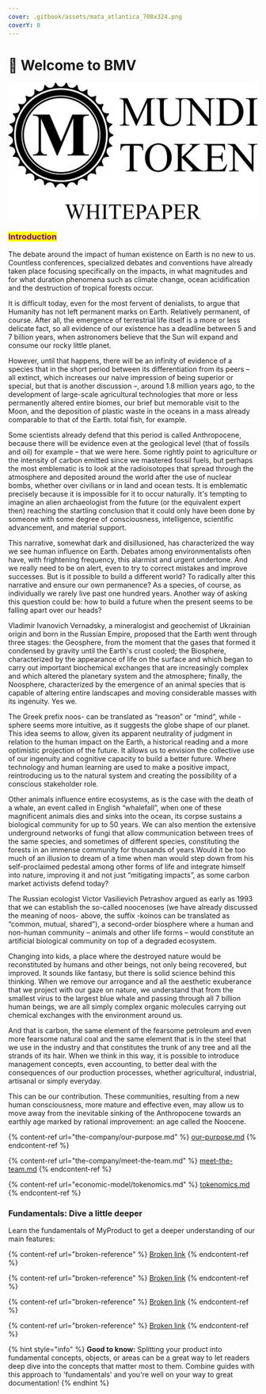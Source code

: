 ```yaml
---
cover: .gitbook/assets/mata_atlantica_708x324.png
coverY: 0
---
```


# 🍃 Welcome to BMV

![](<.gitbook/assets/0 (2)>)

### <mark style="color:purple;">Introduction</mark>

The debate around the impact of human existence on Earth is no new to us. Countless conferences, specialized debates and conventions have already taken place focusing specifically on the impacts, in what magnitudes and for what duration phenomena such as climate change, ocean acidification and the destruction of tropical forests occur.

It is difficult today, even for the most fervent of denialists, to argue that Humanity has not left permanent marks on Earth. Relatively permanent, of course. After all, the emergence of terrestrial life itself is a more or less delicate fact, so all evidence of our existence has a deadline between 5 and 7 billion years, when astronomers believe that the Sun will expand and consume our rocky little planet.

However, until that happens, there will be an infinity of evidence of a species that in the short period between its differentiation from its peers – all extinct, which increases our naive impression of being superior or special, but that is another discussion –, around 1.8 million years ago, to the development of large-scale agricultural technologies that more or less permanently altered entire biomes, our brief but memorable visit to the Moon, and the deposition of plastic waste in the oceans in a mass already comparable to that of the Earth. total fish, for example.

Some scientists already defend that this period is called Anthropocene, because there will be evidence even at the geological level (that of fossils and oil) for example – that we were here. Some rightly point to agriculture or the intensity of carbon emitted since we mastered fossil fuels, but perhaps the most emblematic is to look at the radioisotopes that spread through the atmosphere and deposited around the world after the use of nuclear bombs, whether over civilians or in land and ocean tests. It is emblematic precisely because it is impossible for it to occur naturally. It's tempting to imagine an alien archaeologist from the future (or the equivalent expert then) reaching the startling conclusion that it could only have been done by someone with some degree of consciousness, intelligence, scientific advancement, and material support.

This narrative, somewhat dark and disillusioned, has characterized the way we see human influence on Earth. Debates among environmentalists often have, with frightening frequency, this alarmist and urgent undertone. And we really need to be on alert, even to try to correct mistakes and improve successes. But is it possible to build a different world? To radically alter this narrative and ensure our own permanence? As a species, of course, as individually we rarely live past one hundred years. Another way of asking this question could be: how to build a future when the present seems to be falling apart over our heads?

Vladimir Ivanovich Vernadsky, a mineralogist and geochemist of Ukrainian origin and born in the Russian Empire, proposed that the Earth went through three stages: the Geosphere, from the moment that the gases that formed it condensed by gravity until the Earth's crust cooled; the Biosphere, characterized by the appearance of life on the surface and which began to carry out important biochemical exchanges that are increasingly complex and which altered the planetary system and the atmosphere; finally, the Noosphere, characterized by the emergence of an animal species that is capable of altering entire landscapes and moving considerable masses with its ingenuity. Yes we.

The Greek prefix noos- can be translated as “reason” or “mind”, while -sphere seems more intuitive, as it suggests the globe shape of our planet. This idea seems to allow, given its apparent neutrality of judgment in relation to the human impact on the Earth, a historical reading and a more optimistic projection of the future. It allows us to envision the collective use of our ingenuity and cognitive capacity to build a better future. Where technology and human learning are used to make a positive impact, reintroducing us to the natural system and creating the possibility of a conscious stakeholder role.

Other animals influence entire ecosystems, as is the case with the death of a whale, an event called in English “whalefall”, when one of these magnificent animals dies and sinks into the ocean, its corpse sustains a biological community for up to 50 years. We can also mention the extensive underground networks of fungi that allow communication between trees of the same species, and sometimes of different species, constituting the forests in an immense community for thousands of years. ​Would it be too much of an illusion to dream of a time when man would step down from his self-proclaimed pedestal among other forms of life and integrate himself into nature, improving it and not just “mitigating impacts”, as some carbon market activists defend today?

The Russian ecologist Victor Vasilievich Petrashov argued as early as 1993 that we can establish the so-called noocenoses (we have already discussed the meaning of noos- above, the suffix -koinos can be translated as “common, mutual, shared”), a second-order biosphere where a human and non-human community – animals and other life forms – would constitute an artificial biological community on top of a degraded ecosystem.

Changing into kids, a place where the destroyed nature would be reconstituted by humans and other beings, not only being recovered, but improved. It sounds like fantasy, but there is solid science behind this thinking. When we remove our arrogance and all the aesthetic exuberance that we project with our gaze on nature, we understand that from the smallest virus to the largest blue whale and passing through all 7 billion human beings, we are all simply complex organic molecules carrying out chemical exchanges with the environment around us.

And that is carbon, the same element of the fearsome petroleum and even more fearsome natural coal and the same element that is in the steel that we use in the industry and that constitutes the trunk of any tree and all the strands of its hair. When we think in this way, it is possible to introduce management concepts, even accounting, to better deal with the consequences of our production processes, whether agricultural, industrial, artisanal or simply everyday.

This can be our contribution. These communities, resulting from a new human consciousness, more mature and effective even, may allow us to move away from the inevitable sinking of the Anthropocene towards an earthly age marked by rational improvement: an age called the Noocene.

{% content-ref url="the-company/our-purpose.md" %}
[our-purpose.md](the-company/our-purpose.md)
{% endcontent-ref %}

{% content-ref url="the-company/meet-the-team.md" %}
[meet-the-team.md](the-company/meet-the-team.md)
{% endcontent-ref %}

{% content-ref url="economic-model/tokenomics.md" %}
[tokenomics.md](economic-model/tokenomics.md)
{% endcontent-ref %}

### Fundamentals: Dive a little deeper

Learn the fundamentals of MyProduct to get a deeper understanding of our main features:

{% content-ref url="broken-reference" %}
[Broken link](broken-reference)
{% endcontent-ref %}

{% content-ref url="broken-reference" %}
[Broken link](broken-reference)
{% endcontent-ref %}

{% content-ref url="broken-reference" %}
[Broken link](broken-reference)
{% endcontent-ref %}

{% content-ref url="broken-reference" %}
[Broken link](broken-reference)
{% endcontent-ref %}

{% hint style="info" %}
**Good to know:** Splitting your product into fundamental concepts, objects, or areas can be a great way to let readers deep dive into the concepts that matter most to them. Combine guides with this approach to 'fundamentals' and you're well on your way to great documentation!
{% endhint %}
